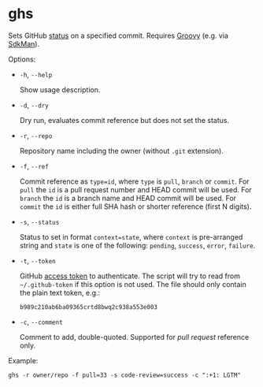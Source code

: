 # ghs

Sets GitHub [status](https://developer.github.com/v3/repos/statuses/) on a specified commit. Requires [Groovy](http://www.groovy-lang.org/) (e.g. via [SdkMan](http://sdkman.io/)).

Options:

* `-h`, `--help`
        
    Show usage description.

* `-d`, `--dry`
        
    Dry run, evaluates commit reference but does not set the status.

* `-r`, `--repo`

    Repository name including the owner (without `.git` extension).

* `-f`, `--ref`

    Commit reference as `type=id`, where `type` is `pull`, `branch` or `commit`. For `pull` the `id` is a pull request number and HEAD commit will be used. For `branch` the `id` is a branch name and HEAD commit will be used. For `commit` the `id` is either full SHA hash or shorter reference (first N digits).

* `-s`, `--status`

    Status to set in format `context=state`, where `context` is pre-arranged string and `state` is one of the following: `pending`, `success`, `error`, `failure`.


* `-t`, `--token`

    GitHub [access token](https://github.com/settings/tokens) to authenticate. The script will try to read from `~/.github-token` if this option is not used. The file should only contain the plain text token, e.g.:
    ```
    b989c210ab6ba09365crtd8bwq2c938a553e003
    ```

* `-c`, `--comment`
    
    Comment to add, double-quoted. Supported for _pull request_ reference only.

Example:
```
ghs -r owner/repo -f pull=33 -s code-review=success -c ":+1: LGTM"
```
